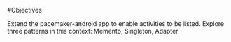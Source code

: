#Objectives

Extend the pacemaker-android app to enable activities to be listed. Explore three patterns in this context: Memento, Singleton, Adapter